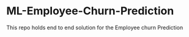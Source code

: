 # ML-Employee-Churn-Prediction
This repo holds end to end solution for the Employee churn Prediction
